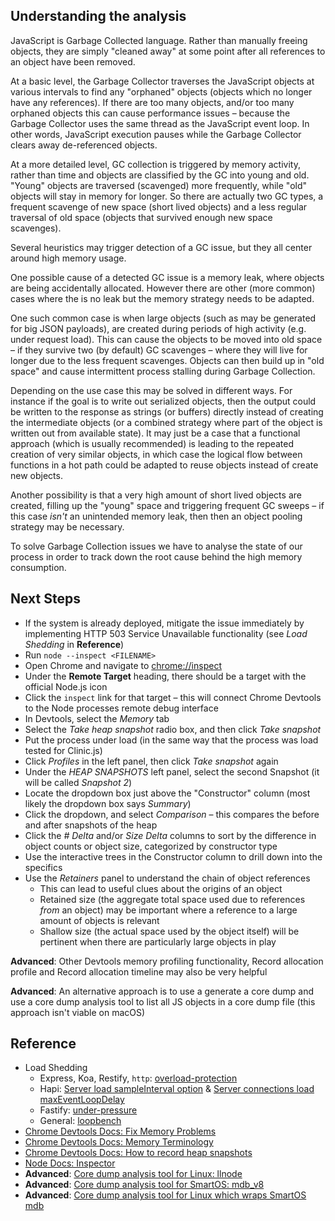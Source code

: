 ## Understanding the analysis

JavaScript is Garbage Collected language. Rather than manually freeing objects, they
are simply "cleaned away" at some point after all references to an object have been removed.

At a basic level, the Garbage Collector traverses the JavaScript objects at various intervals to find any
"orphaned" objects (objects which no longer have any references). If there are too many
objects, and/or too many orphaned objects this can cause performance issues – because the Garbage
Collector uses the same thread as the JavaScript event loop. In other words, JavaScript execution
pauses while the Garbage Collector clears away de-referenced objects.

At a more detailed level, GC collection is triggered by memory activity, rather than time and
objects are classified by the GC into young and old. "Young" objects are
traversed (scavenged) more frequently, while "old" objects will stay in memory for longer. So there
are actually two GC types, a frequent scavenge of new space (short lived objects) and a less regular traversal of
old space (objects that survived enough new space scavenges).

Several heuristics may trigger detection of a GC issue, but they all center around high
memory usage.

One possible cause of a detected GC issue is a memory leak, where objects are being accidentally
allocated. However there are other (more common) cases where the is no leak but the memory strategy
needs to be adapted.

One such common case is when large objects (such as may be generated for big JSON payloads), are
created during periods of high activity (e.g. under request load). This can cause the objects
to be moved into old space – if they survive two (by default) GC scavenges – where they will live
for longer due to the less frequent scavenges. Objects can then build up in "old space" and
cause intermittent process stalling during Garbage Collection.

Depending on the use case this may be solved in different ways. For instance if the goal is to write
out serialized objects, then the output could be written to the response as strings (or buffers) directly
instead of creating the intermediate objects (or a combined strategy where part of the object is written out
from available state). It may just be a case that a functional approach (which is usually recommended) is
leading to the repeated creation of very similar objects, in which case the logical flow between functions
in a hot path could be adapted to reuse objects instead of create new objects.

Another possibility is that a very high amount of short lived objects are created, filling up the
"young" space and triggering frequent GC sweeps – if this case *isn't* an unintended memory leak,
then then an object pooling strategy may be necessary.

To solve Garbage Collection issues we have to analyse the state of our process in order to track down the
root cause behind the high memory consumption.

## Next Steps

- If the system is already deployed, mitigate the issue immediately by implementing
  HTTP 503 Service Unavailable functionality (see *Load Shedding* in **Reference**)
- Run `node --inspect <FILENAME>`
- Open Chrome and navigate to [chrome://inspect](chrome://inspect)
- Under the **Remote Target** heading, there should be a target with the official Node.js icon
- Click the `inspect` link for that target – this will connect Chrome Devtools to the Node processes remote debug interface
- In Devtools, select the *Memory* tab
- Select the *Take heap snapshot* radio box, and then click *Take snapshot*
- Put the process under load (in the same way that the process was load tested for Clinic.js)
- Click *Profiles* in the left panel, then click *Take snapshot* again
- Under the *HEAP SNAPSHOTS* left panel, select the second Snapshot (it will be called *Snapshot 2*)
- Locate the dropdown box just above the "Constructor" column (most likely the dropdown box says *Summary*)
- Click the dropdown, and select *Comparison* – this compares the before and after snapshots of the heap
- Click the *# Delta* and/or *Size Delta* columns to sort by the difference in object counts
  or object size, categorized by constructor type
- Use the interactive trees in the Constructor column to drill down into the specifics
- Use the *Retainers* panel to understand the chain of object references
    + This can lead to useful clues about the origins of an object
    + Retained size (the aggregate total space used due to references *from* an object) may be important where a reference to a large amount of objects is relevant
    + Shallow size (the actual space used by the object itself) will be pertinent when there are particularly large objects in play

**Advanced**: Other Devtools memory profiling functionality, Record allocation profile and Record allocation timeline may also be very helpful

**Advanced**: An alternative approach is to use a generate a core dump and use
a core dump analysis tool to list all JS objects in a core dump file (this approach isn't viable on macOS)

## Reference

- Load Shedding
    + Express, Koa, Restify, `http`: [overload-protection](https://www.npmjs.com/package/overload-protection)
    + Hapi: [Server load sampleInterval option](https://hapijs.com/api#-serveroptionsload) & [Server connections load maxEventLoopDelay](https://hapijs.com/api#-serveroptionsload)
    + Fastify: [under-pressure](https://www.npmjs.com/package/under-pressure)
    + General: [loopbench](https://www.npmjs.com/package/loopbench)
- [Chrome Devtools Docs: Fix Memory Problems](https://developers.google.com/web/tools/chrome-devtools/memory-problems/)
- [Chrome Devtools Docs: Memory Terminology](https://developers.google.com/web/tools/chrome-devtools/memory-problems/memory-101)
- [Chrome Devtools Docs: How to record heap snapshots](https://developers.google.com/web/tools/chrome-devtools/memory-problems/heap-snapshots)
- [Node Docs: Inspector](https://nodejs.org/en/docs/inspector/)
- **Advanced**: [Core dump analysis tool for Linux: llnode](https://github.com/nodejs/llnode)
- **Advanced**: [Core dump analysis tool for SmartOS: mdb_v8](https://github.com/joyent/mdb_v8)
- **Advanced**: [Core dump analysis tool for Linux which wraps SmartOS mdb](https://www.npmjs.com/package/autopsy)
